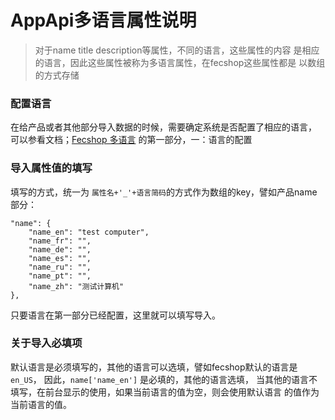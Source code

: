 AppApi多语言属性说明
=====================

> 对于name title description等属性，不同的语言，这些属性的内容
> 是相应的语言，因此这些属性被称为多语言属性，在fecshop这些属性都是
> 以数组的方式存储

### 配置语言

在给产品或者其他部分导入数据的时候，需要确定系统是否配置了相应的语言，
可以参看文档；[Fecshop 多语言](http://www.fecshop.com/doc/fecshop-guide/instructions/cn-1.0/guide-fecshop_mutil_lang.html)
的第一部分，一：语言的配置

### 导入属性值的填写

填写的方式，统一为 `属性名+'_'+语言简码`的方式作为数组的key，譬如产品name部分：

```
"name": {
    "name_en": "test computer",
    "name_fr": "",
    "name_de": "",
    "name_es": "",
    "name_ru": "",
    "name_pt": "",
    "name_zh": "测试计算机"
},
```

只要语言在第一部分已经配置，这里就可以填写导入。

### 关于导入必填项

默认语言是必须填写的，其他的语言可以选填，譬如fecshop默认的语言是`en_US`，
因此，`name['name_en']` 是必填的，其他的语言选填，
当其他的语言不填写，在前台显示的使用，如果当前语言的值为空，则会使用默认语言
的值作为当前语言的值。








